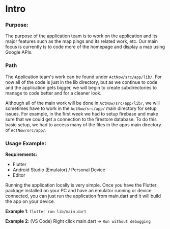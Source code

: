 # Intro

<h3>Purpose:</h3>

The purpose of the application team is to work on the application and its major features such as the map pings and its related work, etc. Our main focus is currently is to code more of the homepage and display a map using Google APIs.


<h3>Path</h3>

The Application team's work can be found under `ActNow/src/app/lib/`. For now all of the code is just in the lib directory, but as we continue to code and the application gets bigger, we will begin to create subdirectories to manage to code better and for a cleaner look. 

Although all of the main work will be done in `ActNow/src/app/lib/`, we will sometimes have to work in the `ActNow/src/app/` main directory for setup issues. For example, in the first week we had to setup firebase and make sure that we could get a connection to the firestore database. To do this basic setup, we had to access many of the files in the apps main directory of `ActNow/src/app/`.


<h3>Usage Example:</h3>

**Requirements:**

- Flutter
- Android Studio (Emulator) / Personal Device
- Editor

Running the application locally is very simple. Once you have the Flutter package installed on your PC and have an emulator running or device connected, you can just run the application from main.dart and it will build the app on your device.

**Example 1**:
`flutter run lib/main.dart`

**Example 2**:
(VS Code) Right click main.dart -> `Run without debugging`
